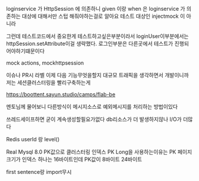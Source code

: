 loginservice 가 HttpSession 에 의존하니 given 이랑 when 은 loginservice 가
 의존하는 대상에 대해서만 스텁 해줘야하는걸로 알아요
테스트 대상인 injectmock 이 아니라

그런데 테스트코드에서 중요한게 테스트하고싶은부분이라서
loginUser이부분에서는 httpSession.setAttribute이걸 생략했다. 로그인부분은 다른곳에서 테스트가
진행되어야하기떄문이다

mock actions, mockhttpsession


이슈나 PR시 라벨
이제 다음 기능무엇을할지 대규모 트래픽을 생각하면서 개발이니까 
저는 세션클러스터링을 빨리구축하는게 

https://boottent.sayun.studio/camps/flab-be

멘토님께 물어보니 다른방식이 메시지소스로 예외메시지를 처리하는 방법이있다

쓰레드세이프하면 굳이 계속생성할필요가없다
db리소스가 더 발생하지않나 I/O가 더많다

Redis userId 랑 level()

Real Mysql 8.0
PK값으로 클러스터링 인덱스 PK
Long을 사용하는이유는 PK 페이지 크기가 인덱스 하나는 16바이트인데 PK값이 8바이트 24바이트

first sentence랑 import무시       

